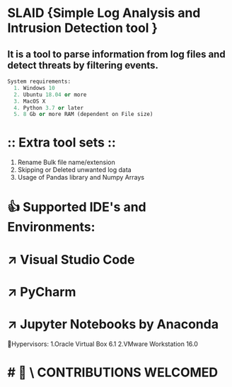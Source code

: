 # SLAID {Simple Log Analysis and Intrusion Detection tool }


## It is a tool to parse information from log files and detect threats by filtering events.


``` Python
System requirements:
  1. Windows 10 
  2. Ubuntu 18.04 or more
  3. MacOS X
  4. Python 3.7 or later 
  5. 8 Gb or more RAM (dependent on File size)
  ```

# :: Extra tool sets ::
1. Rename Bulk file name/extension
2. Skipping or Deleted unwanted log data
3. Usage of Pandas library and Numpy Arrays

# 👍 Supported IDE's and Environments:

# ↗️ Visual Studio Code
# ↗️ PyCharm
# ↗️ Jupyter Notebooks by Anaconda
🚥Hypervisors:
   1.Oracle Virtual Box 6.1
   2.VMware Workstation 16.0

# # 🔲 \ CONTRIBUTIONS WELCOMED 
